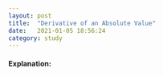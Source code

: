```yaml
---
layout: post
title:  "Derivative of an Absolute Value"
date:   2021-01-05 18:56:24
category: study
---
```


#### Explanation: